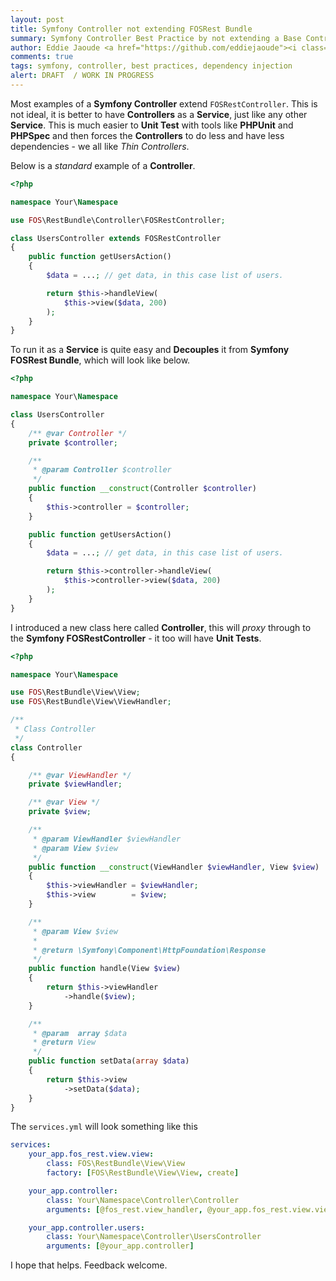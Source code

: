```yaml
---
layout: post
title: Symfony Controller not extending FOSRest Bundle
summary: Symfony Controller Best Practice by not extending a Base Controller but injecting dependencies
author: Eddie Jaoude <a href="https://github.com/eddiejaoude"><i class="fa fa-github-square"></i></a> <a href="https://twitter.com/eddiejaoude"><i class="fa fa-twitter-square"></i></a>
comments: true
tags: symfony, controller, best practices, dependency injection
alert: DRAFT  / WORK IN PROGRESS
---
```


Most examples of a **Symfony Controller** extend `FOSRestController`. This is not ideal, it is better to have **Controllers** as a **Service**, just like any other **Service**. This is much easier to **Unit Test** with tools like **PHPUnit** and **PHPSpec** and then forces the **Controllers** to do less and have less dependencies - we all like *Thin Controllers*.

Below is a *standard* example of a **Controller**.

```php
<?php

namespace Your\Namespace

use FOS\RestBundle\Controller\FOSRestController;

class UsersController extends FOSRestController
{
    public function getUsersAction()
    {
        $data = ...; // get data, in this case list of users.

        return $this->handleView(
            $this->view($data, 200)
        );
    }
}
```

To run it as a **Service** is quite easy and **Decouples** it from **Symfony FOSRest Bundle**, which will look like below.

```php
<?php

namespace Your\Namespace

class UsersController
{
    /** @var Controller */
    private $controller;

    /**
     * @param Controller $controller
     */
    public function __construct(Controller $controller)
    {
        $this->controller = $controller;
    }

    public function getUsersAction()
    {
        $data = ...; // get data, in this case list of users.

        return $this->controller->handleView(
            $this->controller->view($data, 200)
        );
    }
}
```

I introduced a new class here called **Controller**, this will *proxy* through to the **Symfony FOSRestController** - it too will have **Unit Tests**.

```php
<?php

namespace Your\Namespace

use FOS\RestBundle\View\View;
use FOS\RestBundle\View\ViewHandler;

/**
 * Class Controller
 */
class Controller
{

    /** @var ViewHandler */
    private $viewHandler;

    /** @var View */
    private $view;

    /**
     * @param ViewHandler $viewHandler
     * @param View $view
     */
    public function __construct(ViewHandler $viewHandler, View $view)
    {
        $this->viewHandler = $viewHandler;
        $this->view        = $view;
    }

    /**
     * @param View $view
     *
     * @return \Symfony\Component\HttpFoundation\Response
     */
    public function handle(View $view)
    {
        return $this->viewHandler
            ->handle($view);
    }

    /**
     * @param  array $data
     * @return View
     */
    public function setData(array $data)
    {
        return $this->view
            ->setData($data);
    }
}
```

The `services.yml` will look something like this

```yaml
services:
    your_app.fos_rest.view.view:
        class: FOS\RestBundle\View\View
        factory: [FOS\RestBundle\View\View, create]

    your_app.controller:
        class: Your\Namespace\Controller\Controller
        arguments: [@fos_rest.view_handler, @your_app.fos_rest.view.view]

    your_app.controller.users:
        class: Your\Namespace\Controller\UsersController
        arguments: [@your_app.controller]
```

I hope that helps. Feedback welcome.
